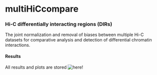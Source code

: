 # multiHiCcompare 
### Hi-C differentially interacting regions (DIRs) 
The joint normalization and removal of biases between multiple Hi-C datasets for comparative analysis and detection of differential chromatin interactions. 

#### Results 
All results and plots are stored ![here](https://drive.google.com/drive/folders/1gnaeWPIBFBGSHp43Ne8LmOlFBi6rw5br?usp=share_link)!
